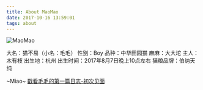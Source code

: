 ```yaml
---
title: About MaoMao
date: 2017-10-16 13:59:01
tags: about
---
```


![MaoMao](http://mmimg.nuoluan.com/blog/20171017/4.jpg?imageView2/0/w/600)

大名：猫不易（小名：毛毛）
性别：Boy
品种：中华田园猫
麻麻：大大坨
主人：木有枝
出生地：杭州
出生时间：2017年8月7日晚上10点左右
猫粮品牌：伯纳天纯

~Miao~ [戳看毛毛的第一篇日志-初次见面](/2017/10/16/NO-0001.html "初次见面")

